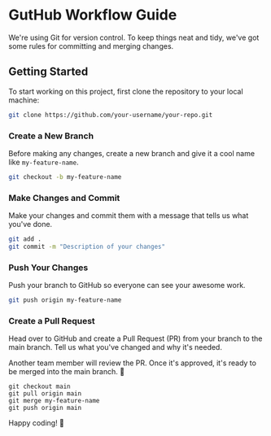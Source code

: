 # GutHub Workflow Guide
We're using Git for version control. To keep things neat and tidy, we've got some rules for committing and merging changes.

## Getting Started
To start working on this project, first clone the repository to your local machine:
```bash
git clone https://github.com/your-username/your-repo.git
```

### Create a New Branch
Before making any changes, create a new branch and give it a cool name like `my-feature-name`.

```bash
git checkout -b my-feature-name
```

### Make Changes and Commit
Make your changes and commit them with a message that tells us what you've done.

```bash
git add .
git commit -m "Description of your changes"
```

### Push Your Changes
Push your branch to GitHub so everyone can see your awesome work.

```bash
git push origin my-feature-name
```

### Create a Pull Request
Head over to GitHub and create a Pull Request (PR) from your branch to the main branch. Tell us what you've changed and why it's needed.

Another team member will review the PR. Once it's approved, it's ready to be merged into the main branch. 🎉

```
git checkout main
git pull origin main
git merge my-feature-name
git push origin main
```

Happy coding! 🚀